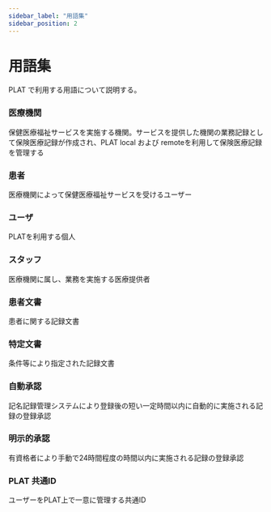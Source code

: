 ```yaml
---
sidebar_label: "用語集"
sidebar_position: 2
---
```


# 用語集

PLAT で利用する用語について説明する。

### 医療機関　　
  保健医療福祉サービスを実施する機関。サービスを提供した機関の業務記録として保険医療記録が作成され、PLAT local および remoteを利用して保険医療記録を管理する

### 患者  
  医療機関によって保健医療福祉サービスを受けるユーザー 
 
### ユーザ  
  PLATを利用する個人

### スタッフ  
  医療機関に属し、業務を実施する医療提供者

### 患者文書  
  患者に関する記録文書

### 特定文書  
  条件等により指定された記録文書  
  
### 自動承認  
  記名記録管理システムにより登録後の短い一定時間以内に自動的に実施される記録の登録承認 
  
### 明示的承認 
  有資格者により手動で24時間程度の時間以内に実施される記録の登録承認
  
### PLAT 共通ID  
  ユーザーをPLAT上で一意に管理する共通ID
